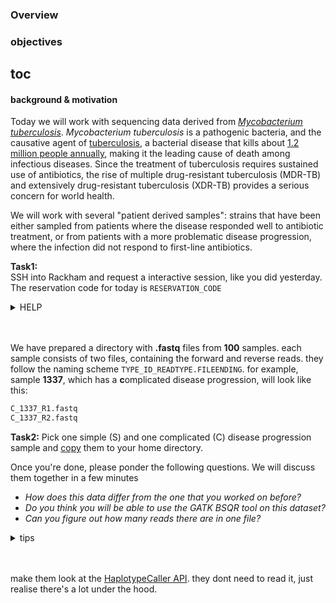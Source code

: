 
### Overview
### objectives
## toc

#### background & motivation
Today we will work with sequencing data derived from [_Mycobacterium tuberculosis_](https://en.wikipedia.org/wiki/Mycobacterium_tuberculosis).
 _Mycobacterium tuberculosis_ is a pathogenic bacteria, and the causative agent of [tuberculosis](https://en.wikipedia.org/wiki/Tuberculosis), a bacterial disease that kills about [1.2 million people annually](https://www.who.int/tb/publications/global_report/en/), making it the leading cause of death among infectious diseases.
 Since the treatment of tuberculosis requires sustained use of antibiotics, the rise of  multiple drug-resistant tuberculosis (MDR-TB) and extensively drug-resistant tuberculosis (XDR-TB) provides a serious concern for world health.

We will work with several "patient derived samples": strains that have been either sampled from patients where the disease responded well to antibiotic treatment, or from patients with a more problematic disease progression, where the infection did not respond to first-line antibiotics.

**Task1:**  
SSH into Rackham and request a interactive session, like you did yesterday.
The reservation code for today is ```RESERVATION_CODE ```
<details><summary>HELP</summary>
<p>

```bash
salloc -A g2019015 -t 04:00:00 -p core -n 5 --no-shell --reservation=g2019015_3 \
-M snowy &
## find your node:
squeue -u <username> -M snowy
## connect to your node:
ssh -Y <nodename>
```
</p>
</details>


<br>
<br>


We have prepared a directory with **.fastq** files from **100** samples.
each sample consists of two files, containing the forward and reverse reads.
they follow the naming scheme   ```TYPE_ID_READTYPE.FILEENDING```.
for example, sample **1337**, which has a **c**omplicated disease progression, will look like this:

```bash
C_1337_R1.fastq
C_1337_R2.fastq
```
**Task2:**
Pick one simple (S) and one complicated (C) disease progression sample and [copy]() them to your home directory.

Once you're done, please ponder the following questions. We will discuss them together in a few minutes

 - _How does this data differ from the one that you worked on before?_
 -  _Do you think you will be able to use the GATK BSQR tool on this dataset?_
 - _Can you figure out how many reads there are in one file?_
<details><summary>tips</summary>
    <p>

 [ the fastq format](https://en.wikipedia.org/wiki/FASTQ_format)  
 [grep](http://man7.org/linux/man-pages/man1/grep.1.html)  

 </p>

 </details>

 <br>
 <br>















make them look at the [HaplotypeCaller API](https://gatk.broadinstitute.org/hc/en-us/articles/360036712151-HaplotypeCaller). they dont need to read it, just realise there's a lot under the hood.
